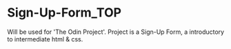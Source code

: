 # Sign-Up-Form_TOP
Will be used for 'The Odin Project'. Project is a Sign-Up Form, a introductory to intermediate html &amp; css.
